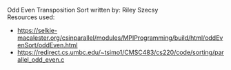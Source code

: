 Odd Even Transposition Sort written by: Riley Szecsy <br>
Resources used:
  - https://selkie-macalester.org/csinparallel/modules/MPIProgramming/build/html/oddEvenSort/oddEven.html
  - https://redirect.cs.umbc.edu/~tsimo1/CMSC483/cs220/code/sorting/parallel_odd_even.c

